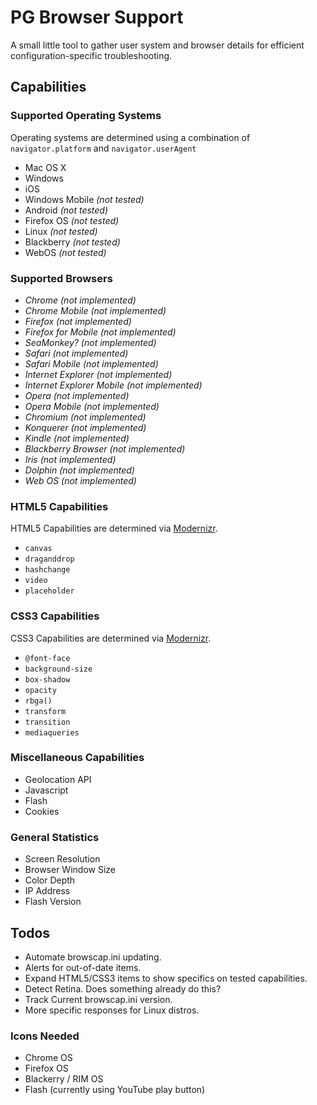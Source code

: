 PG Browser Support
===============

A small little tool to gather user system and browser details for efficient configuration-specific troubleshooting.

## Capabilities

### Supported Operating Systems
Operating systems are determined using a combination of `navigator.platform` and `navigator.userAgent`

* Mac OS X
* Windows 
* iOS
* Windows Mobile _(not tested)_
* Android _(not tested)_
* Firefox OS _(not tested)_
* Linux _(not tested)_
* Blackberry _(not tested)_
* WebOS _(not tested)_


### Supported Browsers
* _Chrome (not implemented)_
* _Chrome Mobile (not implemented)_
* _Firefox (not implemented)_
* _Firefox for Mobile (not implemented)_
* _SeaMonkey? (not implemented)_
* _Safari (not implemented)_
* _Safari Mobile (not implemented)_
* _Internet Explorer (not implemented)_
* _Internet Explorer Mobile (not implemented)_
* _Opera (not implemented)_
* _Opera Mobile (not implemented)_
* _Chromium (not implemented)_
* _Konquerer (not implemented)_
* _Kindle (not implemented)_
* _Blackberry Browser (not implemented)_
* _Iris (not implemented)_
* _Dolphin (not implemented)_
* _Web OS (not implemented)_

### HTML5 Capabilities
HTML5 Capabilities are determined via [Modernizr](http://modernizr.com/).

* `canvas`
* `draganddrop`
* `hashchange`
* `video`
* `placeholder`

### CSS3 Capabilities
CSS3 Capabilities are determined via [Modernizr](http://modernizr.com/).

* `@font-face`
* `background-size`
* `box-shadow`
* `opacity`
* `rbga()`
* `transform`
* `transition`
* `mediaqueries`

### Miscellaneous Capabilities
* Geolocation API
* Javascript
* Flash
* Cookies

### General Statistics
* Screen Resolution
* Browser Window Size
* Color Depth
* IP Address
* Flash Version

## Todos
* Automate browscap.ini updating. 
* Alerts for out-of-date items.
* Expand HTML5/CSS3 items to show specifics on tested capabilities.
* Detect Retina. Does something already do this?
* Track Current browscap.ini version.
* More specific responses for Linux distros.

### Icons Needed
* Chrome OS
* Firefox OS
* Blackerry / RIM OS
* Flash (currently using YouTube play button)






